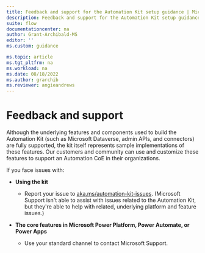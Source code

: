 ```yaml
---
title: Feedback and support for the Automation Kit setup guidance | Microsoft Docs
description: Feedback and support for the Automation Kit setup guidance.
suite: flow
documentationcenter: na
author: Grant-Archibald-MS
editor: ''
ms.custom: guidance

ms.topic: article
ms.tgt_pltfrm: na
ms.workload: na
ms.date: 08/18/2022
ms.author: grarchib
ms.reviewer: angieandrews
---
```


# Feedback and support

Although the underlying features and components used to build the Automation Kit (such as Microsoft Dataverse, admin APIs, and connectors) are fully supported, the kit itself represents sample implementations of these features. Our customers and community can use and customize these features to support an Automation CoE in their organizations.

If you face issues with:

- **Using the kit** 
  - Report your issue to [aka.ms/automation-kit-issues](https://aka.ms/automation-kit-issues). (Microsoft Support isn't able to assist with issues related to the Automation Kit, but they're able to help with related, underlying platform and feature issues.)
    
- **The core features in Microsoft Power Platform, Power Automate, or Power Apps**
  - Use your standard channel to contact Microsoft Support.
